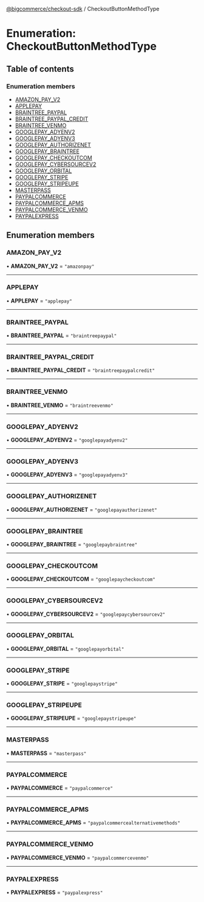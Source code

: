 [@bigcommerce/checkout-sdk](../README.md) / CheckoutButtonMethodType

# Enumeration: CheckoutButtonMethodType

## Table of contents

### Enumeration members

- [AMAZON_PAY_V2](CheckoutButtonMethodType.md#amazon_pay_v2)
- [APPLEPAY](CheckoutButtonMethodType.md#applepay)
- [BRAINTREE_PAYPAL](CheckoutButtonMethodType.md#braintree_paypal)
- [BRAINTREE_PAYPAL_CREDIT](CheckoutButtonMethodType.md#braintree_paypal_credit)
- [BRAINTREE_VENMO](CheckoutButtonMethodType.md#braintree_venmo)
- [GOOGLEPAY_ADYENV2](CheckoutButtonMethodType.md#googlepay_adyenv2)
- [GOOGLEPAY_ADYENV3](CheckoutButtonMethodType.md#googlepay_adyenv3)
- [GOOGLEPAY_AUTHORIZENET](CheckoutButtonMethodType.md#googlepay_authorizenet)
- [GOOGLEPAY_BRAINTREE](CheckoutButtonMethodType.md#googlepay_braintree)
- [GOOGLEPAY_CHECKOUTCOM](CheckoutButtonMethodType.md#googlepay_checkoutcom)
- [GOOGLEPAY_CYBERSOURCEV2](CheckoutButtonMethodType.md#googlepay_cybersourcev2)
- [GOOGLEPAY_ORBITAL](CheckoutButtonMethodType.md#googlepay_orbital)
- [GOOGLEPAY_STRIPE](CheckoutButtonMethodType.md#googlepay_stripe)
- [GOOGLEPAY_STRIPEUPE](CheckoutButtonMethodType.md#googlepay_stripeupe)
- [MASTERPASS](CheckoutButtonMethodType.md#masterpass)
- [PAYPALCOMMERCE](CheckoutButtonMethodType.md#paypalcommerce)
- [PAYPALCOMMERCE_APMS](CheckoutButtonMethodType.md#paypalcommerce_apms)
- [PAYPALCOMMERCE_VENMO](CheckoutButtonMethodType.md#paypalcommerce_venmo)
- [PAYPALEXPRESS](CheckoutButtonMethodType.md#paypalexpress)

## Enumeration members

### AMAZON\_PAY\_V2

• **AMAZON\_PAY\_V2** = `"amazonpay"`

___

### APPLEPAY

• **APPLEPAY** = `"applepay"`

___

### BRAINTREE\_PAYPAL

• **BRAINTREE\_PAYPAL** = `"braintreepaypal"`

___

### BRAINTREE\_PAYPAL\_CREDIT

• **BRAINTREE\_PAYPAL\_CREDIT** = `"braintreepaypalcredit"`

___

### BRAINTREE\_VENMO

• **BRAINTREE\_VENMO** = `"braintreevenmo"`

___

### GOOGLEPAY\_ADYENV2

• **GOOGLEPAY\_ADYENV2** = `"googlepayadyenv2"`

___

### GOOGLEPAY\_ADYENV3

• **GOOGLEPAY\_ADYENV3** = `"googlepayadyenv3"`

___

### GOOGLEPAY\_AUTHORIZENET

• **GOOGLEPAY\_AUTHORIZENET** = `"googlepayauthorizenet"`

___

### GOOGLEPAY\_BRAINTREE

• **GOOGLEPAY\_BRAINTREE** = `"googlepaybraintree"`

___

### GOOGLEPAY\_CHECKOUTCOM

• **GOOGLEPAY\_CHECKOUTCOM** = `"googlepaycheckoutcom"`

___

### GOOGLEPAY\_CYBERSOURCEV2

• **GOOGLEPAY\_CYBERSOURCEV2** = `"googlepaycybersourcev2"`

___

### GOOGLEPAY\_ORBITAL

• **GOOGLEPAY\_ORBITAL** = `"googlepayorbital"`

___

### GOOGLEPAY\_STRIPE

• **GOOGLEPAY\_STRIPE** = `"googlepaystripe"`

___

### GOOGLEPAY\_STRIPEUPE

• **GOOGLEPAY\_STRIPEUPE** = `"googlepaystripeupe"`

___

### MASTERPASS

• **MASTERPASS** = `"masterpass"`

___

### PAYPALCOMMERCE

• **PAYPALCOMMERCE** = `"paypalcommerce"`

___

### PAYPALCOMMERCE\_APMS

• **PAYPALCOMMERCE\_APMS** = `"paypalcommercealternativemethods"`

___

### PAYPALCOMMERCE\_VENMO

• **PAYPALCOMMERCE\_VENMO** = `"paypalcommercevenmo"`

___

### PAYPALEXPRESS

• **PAYPALEXPRESS** = `"paypalexpress"`
